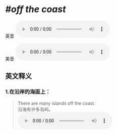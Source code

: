 # ***\#off the coast*** 
英音
<audio src="./media/off the coast1_AAC.aac" controls="controls"></audio>

美音
<audio src="./media/off the coast2_AAC .aac" controls="controls"></audio>



  

英文释义
---
### 1.**在沿岸的海面上：**  

 > There are many islands off the coast.  
 > 沿海有许多岛屿。    
<audio src="./media/3-coast.aac" controls="controls"></audio>


